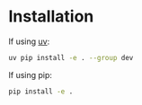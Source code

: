 # Installation

If using [uv](https://github.com/astral-sh/uv):
```sh
uv pip install -e . --group dev
```

If using pip:
```sh
pip install -e .
```
